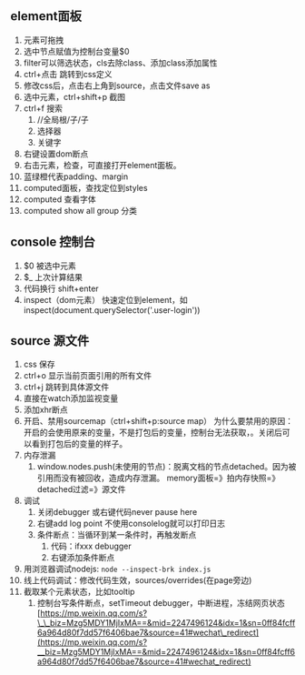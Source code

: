 ## element面板
1. 元素可拖拽
2. 选中节点赋值为控制台变量$0
3. filter可以筛选状态，cls去除class、添加class添加属性
4. ctrl+点击 跳转到css定义
5. 修改css后，点击右上角到source，点击文件save as
6. 选中元素，ctrl+shift+p 截图
7. ctrl+f 搜索
   1. //全局根/子/子
   2. 选择器
   3. 关键字
8. 右键设置dom断点
9. 右击元素，检查，可直接打开element面板。
10. 蓝绿橙代表padding、margin
11. computed面板，查找定位到styles
12. computed 查看字体
13. computed show all group 分类

## console 控制台
1. $0 被选中元素
2. $_ 上次计算结果
3. 代码换行 shift+enter
4. inspect（dom元素） 快速定位到element，如inspect(document.querySelector('.user-login'))

## source 源文件
1. css 保存
2. ctrl+o 显示当前页面引用的所有文件
3. ctrl+j 跳转到具体源文件
4. 直接在watch添加监视变量
5. 添加xhr断点
6. 开启、禁用sourcemap（ctrl+shift+p:source map）
  为什么要禁用的原因：开启的会使用原来的变量，不是打包后的变量，控制台无法获取，。关闭后可以看到打包后的变量的样子。
7. 内存泄漏
   1. window.nodes.push(未使用的节点)：脱离文档的节点detached。因为被引用而没有被回收，造成内存泄漏。
  memory面板=》拍内存快照=》detached过滤=》源文件
8. 调试
   1. 关闭debugger 或右键代码never pause here
   2. 右键add log point 不使用consolelog就可以打印日志
   3. 条件断点：当循环到某一条件时，再触发断点
      1. 代码：ifxxx debugger
      2. 右键添加条件断点
9. 用浏览器调试nodejs: `node --inspect-brk index.js`
10. 线上代码调试：修改代码生效，sources/overrides(在page旁边)
11. 截取某个元素状态，比如tooltip
    1.  控制台写条件断点，setTimeout debugger，中断进程，冻结网页状态
[https://mp.weixin.qq.com/s?\_\_biz=Mzg5MDY1MjIxMA==&mid=2247496124&idx=1&sn=0ff84fcff6a964d80f7dd57f6406bae7&source=41#wechat\_redirect](https://mp.weixin.qq.com/s?__biz=Mzg5MDY1MjIxMA==&mid=2247496124&idx=1&sn=0ff84fcff6a964d80f7dd57f6406bae7&source=41#wechat_redirect)